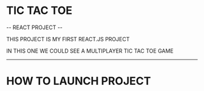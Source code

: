 # TIC TAC TOE #

-- REACT PROJECT --

THIS PROJECT IS MY FIRST REACT.JS PROJECT

IN THIS ONE WE COULD SEE A MULTIPLAYER TIC TAC TOE GAME



------------------------------------------------------------------------------

# HOW TO LAUNCH PROJECT #
